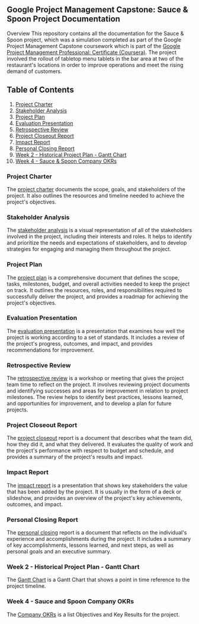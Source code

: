## Google Project Management Capstone: Sauce & Spoon Project Documentation
Overview
This repository contains all the documentation for the Sauce & Spoon project, which was a simulation completed as part of the Google Project Management Capstone coursework which is part of the [Google Project Management Professional: Certificate (Coursera)](https://www.coursera.org/professional-certificates/google-project-management). The project involved the rollout of tabletop menu tablets in the bar area at two of the restaurant's locations in order to improve operations and meet the rising demand of customers.

## Table of Contents
1. [Project Charter](#project-charter)  
2. [Stakeholder Analysis](#stakeholder-analysis)  
3. [Project Plan](#project-plan)  
4. [Evaluation Presentation](#evaluation-presentation)  
5. [Retrospective Review](#retrospective-review)  
6. [Project Closeout Report](#project-closeout-report)  
7. [Impact Report](#impact-report)  
8. [Personal Closing Report](#personal-closing-report)
9. [Week 2 - Historical Project Plan - Gantt Chart](#week-2---historical-project-plan---gantt-chart)
10. [Week 4 - Sauce & Spoon Company OKRs](#week-4---sauce-and-spoon-company-okrs)

### Project Charter
The [project charter](Sauce-Spoon-Project-Charter.pdf) documents the scope, goals, and stakeholders of the project. It also outlines the resources and timeline needed to achieve the project's objectives.

### Stakeholder Analysis
The [stakeholder analysis](Sauce-Spoon-Project-Stakeholder-Analysis.pdf) is a visual representation of all of the stakeholders involved in the project, including their interests and roles. It helps to identify and prioritize the needs and expectations of stakeholders, and to develop strategies for engaging and managing them throughout the project.

### Project Plan
The [project plan](Sauce-Spoon-Project-Plan.pdf) is a comprehensive document that defines the scope, tasks, milestones, budget, and overall activities needed to keep the project on track. It outlines the resources, roles, and responsibilities required to successfully deliver the project, and provides a roadmap for achieving the project's objectives.

### Evaluation Presentation
The [evaluation presentation](Sauce-Spoon-Project-Test-Launch-Findings-Evaluation-Presentation.pdf) is a presentation that examines how well the project is working according to a set of standards. It includes a review of the project's progress, outcomes, and impact, and provides recommendations for improvement.

### Retrospective Review
The [retrospective review](Sauce-Spoon-Project-Retrospective-Review-Retrospective-Ideas.pdf) is a workshop or meeting that gives the project team time to reflect on the project. It involves reviewing project documents and identifying successes and areas for improvement in relation to project milestones. The review helps to identify best practices, lessons learned, and opportunities for improvement, and to develop a plan for future projects.

### Project Closeout Report
The [project closeout](Sauce-Spoon-Project-Closeout-Report.pdf) report is a document that describes what the team did, how they did it, and what they delivered. It evaluates the quality of work and the project's performance with respect to budget and schedule, and provides a summary of the project's results and impact.

### Impact Report
The [impact report](Sauce-Spoon-Project-Impact-Report.pdf) is a presentation that shows key stakeholders the value that has been added by the project. It is usually in the form of a deck or slideshow, and provides an overview of the project's key achievements, outcomes, and impact.

### Personal Closing Report
The [personal closing](Personal-Closing-Report.pdf) report is a document that reflects on the individual's experience and accomplishments during the project. It includes a summary of key accomplishments, lessons learned, and next steps, as well as personal goals and an executive summary.

### Week 2 - Historical Project Plan - Gantt Chart
The [Gantt Chart](Week-2-Historical-Project-Plan-Gantt-Chart.pdf) is a Gantt Chart that shows a point in time reference to the project timeline.

### Week 4 - Sauce and Spoon Company OKRs
The [Company OKRs](Week-4-Sauce-&-Spoon-Company-OKRs.pdf) is a list Objectives and Key Results for the project.
